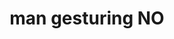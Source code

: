 ---
layout: smileys&emotion
title: man gesturing NO
emoji: man_gesturing_no
permalink: 🙅‍♂️.html
image: assets/img/3moji/man_gesturing_no.png
---